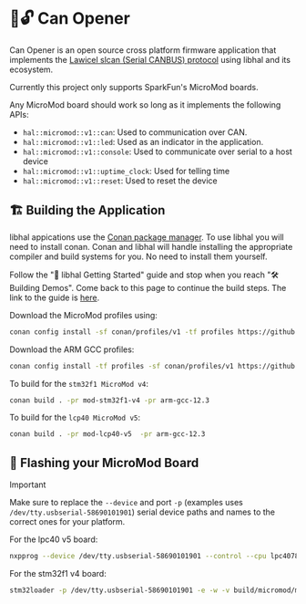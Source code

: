 # 🥫🔓 Can Opener

Can Opener is an open source cross platform firmware application that
implements the [Lawicel slcan (Serial CANBUS) protocol](https://www.canusb.com/files/canusb_manual.pdf) using libhal and its ecosystem.

Currently this project only supports SparkFun's MicroMod boards.

Any MicroMod board should work so long as it implements the following APIs:

- `hal::micromod::v1::can`: Used to communication over CAN.
- `hal::micromod::v1::led`: Used as an indicator in the application.
- `hal::micromod::v1::console`: Used to communicate over serial to a host device
- `hal::micromod::v1::uptime_clock`: Used for telling time
- `hal::micromod::v1::reset`: Used to reset the device

## 🏗️ Building the Application

libhal appications use the [Conan package manager](https://conan.io/center). To
use libhal you will need to install conan. Conan and libhal will handle installing the appropriate compiler and build systems for you. No need to install them yourself.

Follow the "🚀 libhal Getting Started" guide and stop when you reach
"🛠️ Building Demos". Come back to this page to continue the build steps. The
link to the guide is [here](https://libhal.github.io/getting_started/).

Download the MicroMod profiles using:

```bash
conan config install -sf conan/profiles/v1 -tf profiles https://github.com/libhal/libhal-micromod.git
```

Download the ARM GCC profiles:

```bash
conan config install -tf profiles -sf conan/profiles/v1 https://github.com/libhal/arm-gnu-toolchain.git
```

To build for the `stm32f1 MicroMod v4`:

```bash
conan build . -pr mod-stm32f1-v4 -pr arm-gcc-12.3
```

To build for the `lcp40 MicroMod v5`:

```bash
conan build . -pr mod-lcp40-v5  -pr arm-gcc-12.3
```

## 💾 Flashing your MicroMod Board

> [!IMPORTANT]
> Make sure to replace the `--device` and port `-p` (examples uses
> `/dev/tty.usbserial-58690101901`) serial device paths and names to the correct
> ones for your platform.

For the lpc40 v5 board:

```bash
nxpprog --device /dev/tty.usbserial-58690101901 --control --cpu lpc4078 --binary build/micromod/mod-lpc40-v5/Release/app.elf.bin
```

For the stm32f1 v4 board:

```bash
stm32loader -p /dev/tty.usbserial-58690101901 -e -w -v build/micromod/mod-stm32f1-v4/Release/app.elf.bin
```
